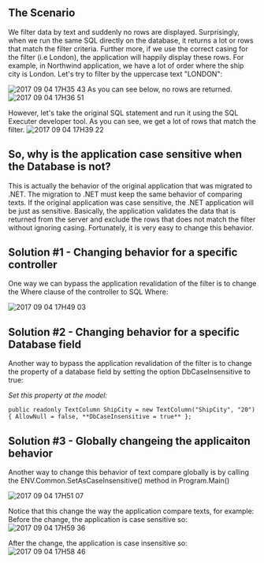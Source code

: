 ﻿## The Scenario
We filter data by text and suddenly no rows are displayed. Surprisingly, when we run the same SQL directly on the database, it returns a lot or rows that match the filter criteria.
Further more, if we use the correct casing for the filter (i.e London), the application will happily display these rows.
For example, in Northwind application, we have a lot of order where the ship city is London. Let's try to filter by the uppercase text "LONDON":

![2017 09 04 17H35 43](2017-09-04_17h35_43.png)
As you can see below, no rows are returned.
![2017 09 04 17H36 51](2017-09-04_17h36_51.png)

However, let's take the original SQL statement and run it using the SQL Executer developer tool. As you can see, we get a lot of rows that match the filter.
![2017 09 04 17H39 22](2017-09-04_17h39_22.png)

## So, why is the application case sensitive when the Database is not?
This is actually the behavior of the original application that was migrated to .NET. The migration to .NET must keep the same behavior of comparing texts.
If the original application was case sensitive, the .NET application will be just as sensitive.
Basically, the application validates the data that is returned from the server and exclude the rows that does not match the filter without ignoring casing. 
Fortunately, it is very easy to change this behavior. 

## Solution #1 - Changing behavior for a specific controller
One way we can bypass the application revalidation of the filter is to change the Where clause of the controller to SQL Where:

![2017 09 04 17H49 03](2017-09-04_17h49_03.png)

## Solution #2 - Changing behavior for a specific Database field
Another way to bypass the application revalidation of the filter is to change the property of a database field by setting the option DbCaseInsensitive to true:

*Set this property at the model:*
```csdiff
public readonly TextColumn ShipCity = new TextColumn("ShipCity", "20") { AllowNull = false, **DbCaseInsensitive = true** };
```

## Solution #3 - Globally changeing the applicaiton behavior
Another way to change this behavior of text compare globally is by calling the ENV.Common.SetAsCaseInsensitive() method in Program.Main()

![2017 09 04 17H51 07](2017-09-04_17h51_07.png)

Notice that this change the way the application compare texts, for example:
Before the change, the application is case sensitive so:
![2017 09 04 17H59 36](2017-09-04_17h59_36.png)

After the change, the application is case insensitive so:
![2017 09 04 17H58 46](2017-09-04_17h58_46.png)
